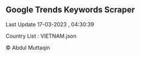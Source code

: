 

## Google Trends Keywords Scraper 
 
Last Update 17-03-2023 , 04:30:39

Country List :
VIETNAM.json



© Abdul Muttaqin 
